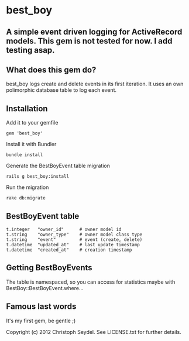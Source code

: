 best_boy
========

A simple event driven logging for ActiveRecord models.
This gem is not tested for now. I add testing asap.
-----------------------------------------

What does this gem do?
----------------------

best_boy logs create and delete events in its first iteration. It uses an own polimorphic database table to log each event.


Installation
------------

Add it to your gemfile

    gem 'best_boy'

Install it with Bundler

    bundle install

Generate the BestBoyEvent table migration

    rails g best_boy:install

Run the migration

    rake db:migrate

BestBoyEvent table
------------------

    t.integer   "owner_id"      # owner model id
    t.string    "owner_type"    # owner model class type
    t.string    "event"         # event (create, delete)
    t.datetime  "updated_at"    # last update timestamp
    t.datetime  "created_at"    # creation timestamp

Getting BestBoyEvents
---------------------

The table is namespaced, so you can access for statistics maybe with BestBoy::BestBoyEvent.where...


Famous last words
-----------------
It's my first gem, be gentle ;)

Copyright (c) 2012 Christoph Seydel. See LICENSE.txt for further details.